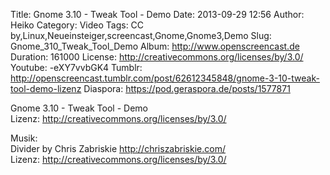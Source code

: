 Title: Gnome 3.10 - Tweak Tool - Demo
Date: 2013-09-29 12:56
Author: Heiko
Category: Video
Tags: CC by,Linux,Neueinsteiger,screencast,Gnome,Gnome3,Demo
Slug: Gnome_310_Tweak_Tool_Demo
Album: http://www.openscreencast.de
Duration: 161000
License: http://creativecommons.org/licenses/by/3.0/
Youtube: -eXY7vvbGK4
Tumblr: http://openscreencast.tumblr.com/post/62612345848/gnome-3-10-tweak-tool-demo-lizenz
Diaspora: https://pod.geraspora.de/posts/1577871

Gnome 3.10 - Tweak Tool - Demo  
Lizenz: <http://creativecommons.org/licenses/by/3.0/>  
  
Musik:  
Divider by Chris Zabriskie <http://chriszabriskie.com/>  
Lizenz: <http://creativecommons.org/licenses/by/3.0/>

